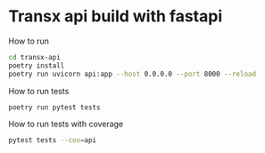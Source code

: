 # Transx api build with fastapi

How to run 
```bash
cd transx-api
poetry install
poetry run uvicorn api:app --host 0.0.0.0 --port 8000 --reload
```

How to run tests
```bash
poetry run pytest tests
```

How to run tests with coverage
```bash
pytest tests --cov=api
```